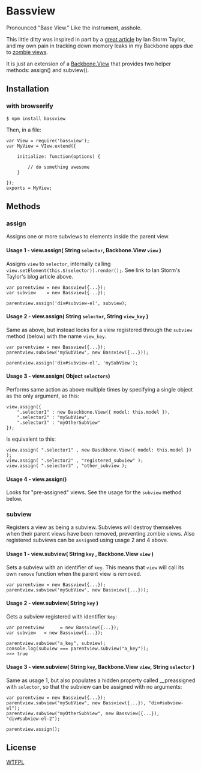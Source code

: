 # Bassview

Pronounced "Base View." Like the instrument, asshole.

This little ditty was inspired in part by a [great article](http://ianstormtaylor.com/rendering-views-in-backbonejs-isnt-always-simple/) by Ian Storm Taylor, and my own pain in tracking down memory leaks in my Backbone apps due to [zombie views](https://www.google.com/search?q=zombie+views+in+backbone).

It is just an extension of a [Backbone.View](http://backbonejs.org/#View) that provides two helper methods: assign() and subview().


## Installation
	
### with browserify

	$ npm install bassview

Then, in a file:

	var View = require('bassview');
	var MyView = VIew.extend({
		
		initialize: function(options) {
			
			// do something awesome
		}
		
	});
	exports = MyView;
	

## Methods

### assign

Assigns one or more subviews to elements inside the parent view. 


#### Usage 1 - view.assign( String `selector`, Backbone.View `view` )

Assigns `view` to `selector`, internally calling `view.setElement(this.$(selector)).render();`. See link to Ian Storm's Taylor's blog article above.

	var parentview = new Bassview({...});
	var subview    = new Bassview({...});

	parentview.assign('div#subview-el', subview);

#### Usage 2 - view.assign( String `selector`, String `view_key` )

Same as above, but instead looks for a view registered through the `subview` method (below) with the name `view_key`.

	var parentview = new Bassview({...});
	parentview.subview('mySubView', new Bassview({...}));
	
	parentview.assign('div#subview-el', 'mySubView');


#### Usage 3 - view.assign( Object `selectors`)

Performs same action as above multiple times by specifying a single object as the only argument, so this:

	view.assign({
		".selector1" : new Basckbone.View({ model: this.model }),
		".selector2" : "mySubView",
		".selector3" : "myOtherSubView"
	});
	
Is equivalent to this:

	view.assign( ".selector1" , new Basckbone.View({ model: this.model }) );
	view.assign( ".selector2" , "registered_subview" );
	view.assign( ".selector3" , "other_subview );


#### Usage 4 - view.assign()

Looks for "pre-assigned" views. See the usage for the `subview` method below.


### subview

Registers a view as being a subview. Subviews will destroy themselves when their parent views have been removed, preventing zombie views. Also registered subviews can be `assign`ed using usage 2 and 4 above.

#### Usage 1 - view.subview( String `key` , Backbone.View `view` )

Sets a subview with an identifier of `key`. This means that `view` will call its own `remove` function when the parent view is removed.

	var parentview = new Bassview({...});
	parentview.subview('mySubView', new Bassview({...}));

#### Usage 2 - view.subview( String `key` )

Gets a subview registered with identifier `key`:

	var parentview      = new Bassview({...});
	var subview   = new Bassview({...});
	
	parentview.subview("a_key", subview);
	console.log(subview === parentview.subview("a_key"));
	>>> true
	
#### Usage 3 - view.subview( String `key`, Backbone.View `view`, String `selector` )

Same as usage 1, but also populates a hidden property called __preassigned with `selector`, so that the subview can be assigned with no arguments:

	var parentview = new Bassview({...});
	parentview.subview("mySubView", new Bassview({...}), "div#subview-el");
	parentview.subview("myOtherSubView", new Bassview({...}), "div#subview-el-2");

	parentview.assign();
	

## License

[WTFPL](http://www.wtfpl.net/)